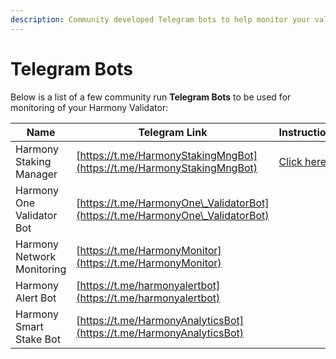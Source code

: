 ```yaml
---
description: Community developed Telegram bots to help monitor your validator
---
```


# Telegram Bots

Below is a list of a few community run **Telegram Bots** to be used for monitoring of your Harmony Validator:

| Name                       | Telegram Link                                                                  | Instructions                                                                                                   |
| -------------------------- | ------------------------------------------------------------------------------ | -------------------------------------------------------------------------------------------------------------- |
| Harmony Staking Manager    | [https://t.me/HarmonyStakingMngBot](https://t.me/HarmonyStakingMngBot)         | [Click here](https://medium.com/chainode-tech/chainode-tech-launches-the-harmony-staking-manager-aec8b68555f8) |
| Harmony One Validator Bot  | [https://t.me/HarmonyOne\_ValidatorBot](https://t.me/HarmonyOne\_ValidatorBot) |                                                                                                                |
| Harmony Network Monitoring | [https://t.me/HarmonyMonitor](https://t.me/HarmonyMonitor)                     |                                                                                                                |
| Harmony Alert Bot          | [https://t.me/harmonyalertbot](https://t.me/harmonyalertbot)                   |                                                                                                                |
| Harmony Smart Stake Bot    | [https://t.me/HarmonyAnalyticsBot](https://t.me/HarmonyAnalyticsBot)           |                                                                                                                |

